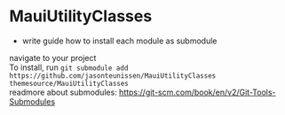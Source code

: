 # MauiUtilityClasses
- write guide how to install each module as submodule

navigate to your project  
To install, run `git submodule add https://github.com/jasonteunissen/MauiUtilityClasses themesource/MauiUtilityClasses`  
readmore about submodules: https://git-scm.com/book/en/v2/Git-Tools-Submodules  
